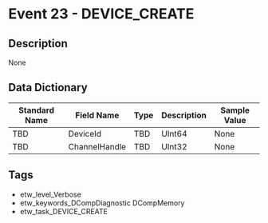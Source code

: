 # Event 23 - DEVICE_CREATE

## Description
None

## Data Dictionary
|Standard Name|Field Name|Type|Description|Sample Value|
|---|---|---|---|---|
|TBD|DeviceId|TBD|UInt64|None|None|
|TBD|ChannelHandle|TBD|UInt32|None|None|

## Tags
* etw_level_Verbose
* etw_keywords_DCompDiagnostic DCompMemory
* etw_task_DEVICE_CREATE